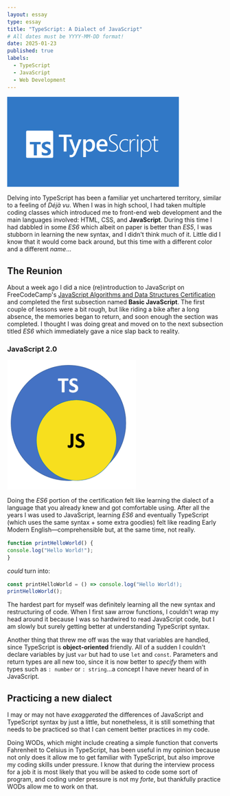 ```yaml
---
layout: essay
type: essay
title: "TypeScript: A Dialect of JavaScript"
# All dates must be YYYY-MM-DD format!
date: 2025-01-23
published: true
labels:
  - TypeScript
  - JavaScript
  - Web Development
---
```


<img width="400px" class="rounded float-start pe-4" src="../img/typescript logo.png">

Delving into TypeScript has been a familiar yet unchartered territory, similar to a feeling of *Déjà vu*. When I was in high school, I had taken multiple coding classes which introduced me to front-end web development and the main languages involved: HTML, CSS, and **JavaScript**. During this time I had dabbled in some *ES6* which albeit on paper is better than *ES5*, I was stubborn in learning the new syntax, and I didn't think much of it. Little did I know that it would come back around, but this time with a different color and a different *name*... 

## The Reunion

About a week ago I did a nice (re)introduction to JavaScript on FreeCodeCamp's [JavaScript Algorithms and Data Structures Certification](https://www.freecodecamp.org/learn/javascript-algorithms-and-data-structures/) and completed the first subsection named **Basic JavaScript**. The first couple of lessons were a bit rough, but like riding a bike after a long absence, the memories began to return, and soon enough the section was completed. I thought I was doing great and moved on to the next subsection titled *ES6* which immediately gave a nice slap back to reality.

### JavaScript 2.0

<img width = "300px" class = "float-right" src = "../img/ts-js.png">

Doing the *ES6* portion of the certification felt like learning the dialect of a language that you already knew and got comfortable using. After all the years I was used to JavaScript, learning *ES6* and eventually TypeScript (which uses the same syntax + some extra goodies) felt like reading Early Modern English—comprehensible but, at the same time, not really.
```javascript
function printHelloWorld() {
console.log("Hello World!");
}
```
*could* turn into:
```javascript
const printHelloWorld = () => console.log("Hello World!);
printHelloWorld();
```
The hardest part for myself was definitely learning all the new syntax and restructuring of code. When I first saw arrow functions, I couldn't wrap my head around it because I was so hardwired to read JavaScript code, but I am slowly but surely getting better at understanding TypeScript syntax. 

Another thing that threw me off was the way that variables are handled, since TypeScript is **object-oriented** friendly. All of a sudden I couldn't declare variables by just `var` but had to use `let` and `const`. Parameters and return types are all new too, since it is now better to *specify* them with types such as `: number` or `: string`...a concept I have never heard of in JavaScript.


## Practicing a new dialect

I may or may not have *exaggerated* the differences of JavaScript and TypeScript syntax by just a little, but nonetheless, it is still something that needs to be practiced so that I can cement better practices in my code.

Doing WODs, which might include creating a simple function that converts Fahrenheit to Celsius in TypeScript, has been useful in my opinion because not only does it allow me to get familiar with TypeScript, but also improve my coding skills under pressure. I know that during the interview process for a job it is most likely that you will be asked to code some sort of program, and coding under pressure is not my *forte*, but thankfully practice WODs allow me to work on that.
